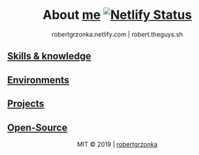 <div align="center" justify="justify">

# About [me](mailto:robert@theguys.sh) [![Netlify Status](https://api.netlify.com/api/v1/badges/fef9581c-f70c-4af9-952d-40a631e0c577/deploy-status)](https://app.netlify.com/sites/robertgrzonka/deploys)

robertgrzonka.netlify.com | robert.theguys.sh

</div>

## [Skills & knowledge](#skills.md)

## [Environments](#env.md)

## [Projects](#proj.md)

## [Open-Source](#open.md)

<div align="center">

MIT © 2019 | [robertgrzonka](mailto:robert@theguys.sh)

</div>
